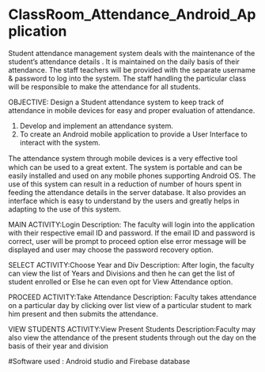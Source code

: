 # ClassRoom_Attendance_Android_Application

Student attendance management system deals with the maintenance of the student’s attendance details . It is maintained on the daily basis of their attendance. The staff teachers will be provided with the separate username & password to  log into the system.
The staff handling the particular class will be responsible to make the attendance for all students.

OBJECTIVE:
Design a Student attendance system to keep track of attendance in mobile devices for easy and proper evaluation of attendance.
1. Develop and implement an attendance system.
2. To create an Android mobile application to provide a User Interface to interact with the system.

The attendance system through mobile devices is a very eﬀective tool which can be used to a great extent. The system is portable and can be easily installed and used on any mobile phones supporting Android OS.
The use of this system can result in a reduction of number of hours spent in feeding the attendance details in the server database. It also provides an interface which is easy to understand by the users and greatly helps in adapting to the use of this system.

MAIN ACTIVITY:Login
Description: The faculty will login into the application with their respective email ID and password. If the email ID and password is correct, user will be prompt to proceed option else error message will be displayed and user may choose the password recovery option.

SELECT ACTIVITY:Choose Year  and Div
Description: After login, the faculty can view the list of Years and Divisions  and then he can get the list of student enrolled or Else he can even opt for View Attendance option.

PROCEED ACTIVITY:Take Attendance
Description: Faculty takes attendance on a particular day by clicking over list view of a particular student  to mark him present and then submits the attendance.

VIEW STUDENTS ACTIVITY:View Present Students
Description:Faculty may also view the attendance of the present students through out the day on the basis of their year and division

#Software used :
Android studio and
Firebase database
